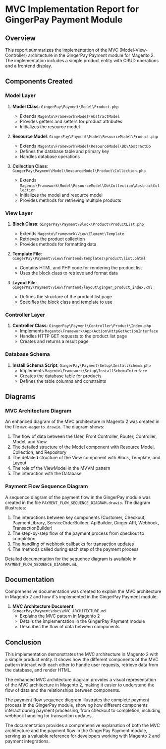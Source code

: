 # MVC Implementation Report for GingerPay Payment Module

## Overview

This report summarizes the implementation of the MVC (Model-View-Controller) architecture in the GingerPay Payment module for Magento 2. The implementation includes a simple product entity with CRUD operations and a frontend display.

## Components Created

### Model Layer

1. **Model Class**: `GingerPay\Payment\Model\Product.php`
   - Extends `Magento\Framework\Model\AbstractModel`
   - Provides getters and setters for product attributes
   - Initializes the resource model

2. **Resource Model**: `GingerPay\Payment\Model\ResourceModel\Product.php`
   - Extends `Magento\Framework\Model\ResourceModel\Db\AbstractDb`
   - Defines the database table and primary key
   - Handles database operations

3. **Collection Class**: `GingerPay\Payment\Model\ResourceModel\Product\Collection.php`
   - Extends `Magento\Framework\Model\ResourceModel\Db\Collection\AbstractCollection`
   - Initializes the model and resource model
   - Provides methods for retrieving multiple products

### View Layer

1. **Block Class**: `GingerPay\Payment\Block\Product\ProductList.php`
   - Extends `Magento\Framework\View\Element\Template`
   - Retrieves the product collection
   - Provides methods for formatting data

2. **Template File**: `GingerPay\Payment\view\frontend\templates\product\list.phtml`
   - Contains HTML and PHP code for rendering the product list
   - Uses the block class to retrieve and format data

3. **Layout File**: `GingerPay\Payment\view\frontend\layout\ginger_product_index.xml`
   - Defines the structure of the product list page
   - Specifies the block class and template to use

### Controller Layer

1. **Controller Class**: `GingerPay\Payment\Controller\Product\Index.php`
   - Implements `Magento\Framework\App\Action\HttpGetActionInterface`
   - Handles HTTP GET requests to the product list page
   - Creates and returns a result page

### Database Schema

1. **Install Schema Script**: `GingerPay\Payment\Setup\InstallSchema.php`
   - Implements `Magento\Framework\Setup\InstallSchemaInterface`
   - Creates the database table for products
   - Defines the table columns and constraints

## Diagrams

### MVC Architecture Diagram

An enhanced diagram of the MVC architecture in Magento 2 was created in the file `mvc-magento.drawio`. The diagram shows:

1. The flow of data between the User, Front Controller, Router, Controller, Model, and View
2. The detailed structure of the Model component with Resource Model, Collection, and Repository
3. The detailed structure of the View component with Block, Template, and Layout
4. The role of the ViewModel in the MVVM pattern
5. The interaction with the Database

### Payment Flow Sequence Diagram

A sequence diagram of the payment flow in the GingerPay module was created in the file `PAYMENT_FLOW_SEQUENCE_DIAGRAM.drawio`. The diagram illustrates:

1. The interactions between key components (Customer, Checkout, PaymentLibrary, ServiceOrderBuilder, ApiBuilder, Ginger API, Webhook, TransactionBuilder)
2. The step-by-step flow of the payment process from checkout to completion
3. The handling of webhook callbacks for transaction updates
4. The methods called during each step of the payment process

Detailed documentation for the sequence diagram is available in `PAYMENT_FLOW_SEQUENCE_DIAGRAM.md`.

## Documentation

Comprehensive documentation was created to explain the MVC architecture in Magento 2 and how it's implemented in the GingerPay Payment module:

1. **MVC Architecture Document**: `GingerPay\Payment\docs\MVC_ARCHITECTURE.md`
   - Explains the MVC pattern in Magento 2
   - Details the implementation in the GingerPay Payment module
   - Describes the flow of data between components

## Conclusion

This implementation demonstrates the MVC architecture in Magento 2 with a simple product entity. It shows how the different components of the MVC pattern interact with each other to handle user requests, retrieve data from the database, and render HTML.

The enhanced MVC architecture diagram provides a visual representation of the MVC architecture in Magento 2, making it easier to understand the flow of data and the relationships between components.

The payment flow sequence diagram illustrates the complete payment process in the GingerPay module, showing how different components interact during payment processing, from checkout to completion, including webhook handling for transaction updates.

The documentation provides a comprehensive explanation of both the MVC architecture and the payment flow in the GingerPay Payment module, serving as a valuable reference for developers working with Magento 2 and payment integrations.
